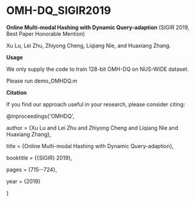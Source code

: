 # OMH-DQ_SIGIR2019
**Online Multi-modal Hashing with Dynamic Query-adaption** (SIGIR 2019, Best Paper Honorable Mention) 

Xu Lu, Lei Zhu, Zhiyong Cheng, Liqiang Nie, and Huaxiang Zhang.


**Usage**

We only supply the code to train 128-bit OMH-DQ on NUS-WIDE dataset.

Please run demo_OMHDQ.m

**Citation**

If you find our approach useful in your research, please consider citing:

@inproceedings{'OMHDQ',

  author    = {Xu Lu and Lei Zhu and Zhiyong Cheng and Liqiang Nie and Huaxiang Zhang},
               
  title     = {Online Multi-modal Hashing with Dynamic Query-adaption},
  
  booktitle = {{SIGIR} 2019},
               
  pages     = {715--724},
  
  year      = {2019}
  
}
